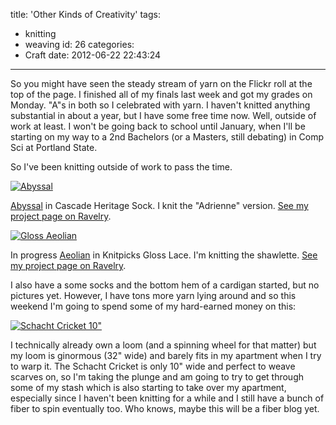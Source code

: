 title: 'Other Kinds of Creativity'
tags:
  - knitting
  - weaving
id: 26
categories:
  - Craft
date: 2012-06-22 22:43:24
---

So you might have seen the steady stream of yarn on the Flickr roll at the top of the page. I finished all of my finals last week and got my grades on Monday. "A"s in both so I celebrated with yarn. I haven't knitted anything substantial in about a year, but I have some free time now. Well, outside of work at least. I won't be going back to school until January, when I'll be starting on my way to a 2nd Bachelors (or a Masters, still debating) in Comp Sci at Portland State.

So I've been knitting outside of work to pass the time.

[![](http://farm6.staticflickr.com/5338/7373821010_9e441d2328_n.jpg "Abyssal")](http://www.flickr.com/photos/xee/7373821010/ "Untitled by Leaena, on Flickr")

[Abyssal](http://www.ravelry.com/patterns/library/abyssal) in Cascade Heritage Sock. I knit the "Adrienne" version. [See my project page on Ravelry](http://ravel.me/Leaena/4rerm "Abyssal on Ravelry").

[![Gloss Aeolian](http://farm8.staticflickr.com/7243/7373820218_482796cc82_n.jpg "Aeolian")](http://www.flickr.com/photos/xee/7373820218/ "Gloss Aeolian by Leaena, on Flickr")

In progress [Aeolian](http://www.ravelry.com/patterns/library/aeolian-shawl) in Knitpicks Gloss Lace. I'm knitting the shawlette. [See my project page on Ravelry](http://ravel.me/Leaena/7pebj "Aeolian on Ravelry").

I also have a some socks and the bottom hem of a cardigan started, but no pictures yet. However, I have tons more yarn lying around and so this weekend I'm going to spend some of my hard-earned money on this:

[![](http://www.schachtspindle.com/our_products/specialty%20looms/cricket%20loom/Cricket-neutral-nb-sm.jpg "Schacht Cricket 10&quot;")](http://www.schachtspindle.com/our_products/cricket.php)

I technically already own a loom (and a spinning wheel for that matter) but my loom is ginormous (32" wide) and barely fits in my apartment when I try to warp it. The Schacht Cricket is only 10" wide and perfect to weave scarves on, so I'm taking the plunge and am going to try to get through some of my stash which is also starting to take over my apartment, especially since I haven't been knitting for a while and I still have a bunch of fiber to spin eventually too. Who knows, maybe this will be a fiber blog yet.